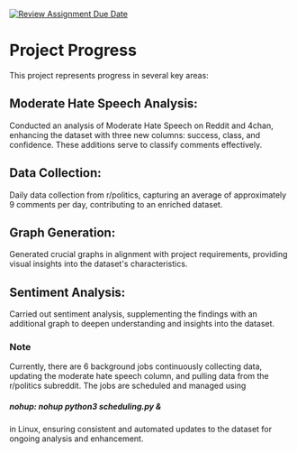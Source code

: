 [![Review Assignment Due Date](https://classroom.github.com/assets/deadline-readme-button-24ddc0f5d75046c5622901739e7c5dd533143b0c8e959d652212380cedb1ea36.svg)](https://classroom.github.com/a/T3nUFdmQ)
<html>
<h1>Project Progress</h1>
This project represents progress in several key areas:

<h2>Moderate Hate Speech Analysis:</h2> Conducted an analysis of Moderate Hate Speech on Reddit and 4chan, enhancing the dataset with three new columns: success, class, and confidence. These additions serve to classify comments effectively.

<h2>Data Collection:</h2> Daily data collection from r/politics, capturing an average of approximately 9 comments per day, contributing to an enriched dataset.

<h2>Graph Generation:</h2> Generated crucial graphs in alignment with project requirements, providing visual insights into the dataset's characteristics.

<h2>Sentiment Analysis:</h2> Carried out sentiment analysis, supplementing the findings with an additional graph to deepen understanding and insights into the dataset.

<h3>Note</h3>
Currently, there are 6 background jobs continuously collecting data, updating the moderate hate speech column, and pulling data from the r/politics subreddit.
The jobs are scheduled and managed using <h5>nohup: nohup python3 scheduling.py &</h5> in Linux, ensuring consistent and automated updates to the dataset for ongoing analysis and enhancement.
</html>
